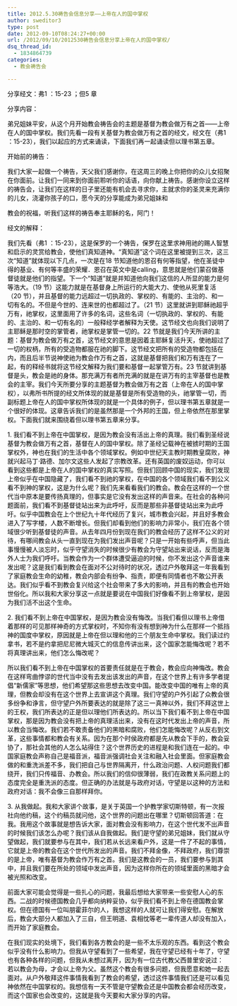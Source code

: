 ```yaml
---
title: 2012.5.30祷告会信息分享——上帝在人的国中掌权
author: sweditor3
type: post
date: 2012-09-10T08:24:27+00:00
url: /2012/09/10/2012530祷告会信息分享上帝在人的国中掌权/
dsq_thread_id:
  - 1834864739
categories:
  - 教会祷告会

---
```

<span style="color: #000000;">分享经文：弗1 ：15-23 ；但5 章</span>

<span style="color: #000000;">分享内容：</span>

 <span style="color: #000000;">弟兄姐妹平安，从这个月开始教会祷告会的主题是基督为教会做万有之首——上帝在人的国中掌权。我们先看一段有关基督为教会做万有之首的经文，经文在（弗1 ：15-23），我们以起应的方式来诵读，下面我们再一起诵读但以理书第五章。</span>

<span style="color: #000000;">开始前的祷告：</span>

 <span style="color: #000000;">我们大家一起做一个祷告，天父我们感谢你，在这周三的晚上你把你的众儿女招聚在你面前。让我们一同来到你面前聆听你的话语，向你献上祷告。感谢你设立这样的祷告会，让我们在这样的日子里还能有机会去寻求你，主就求你的圣灵来充满你的儿女，浇灌你孩子的口，愿今天的分享能成为弟兄姐妹和</span>
  
<span style="color: #000000;">教会的祝福，听我们这样的祷告奉主耶稣的名，阿门！</span>

<span style="color: #000000;">经文的解释：</span>

 <span style="color: #000000;">我们先看（弗1 ：15-23），这是保罗的一个祷告，保罗在这里求神用祂的赐人智慧和启示的灵赏给教会，使他们真知道神。“真知道”这个词在这里被提到三次，这三次“知道”就体现以下几点，一次是在18 节知道他的恩召有何等指望，他在圣徒中得的基业、有何等丰盛的荣耀．恩召在英文中是calling，意思就是他们蒙召做基督徒就是他们的指望。下一个“知道”就是并知道他向我们这信的人所显的能力是何等浩大。（19 节）这能力就是在基督身上所运行的大能大力、使他从死里复活（20 节），并且基督的能力远超过一切执政的、掌权的、有能的、主治的、和一切有名的。不但是今世的、连来世的也都超过了。（21 节）这里就讲到耶稣祂超乎万有，祂掌权，这里面用了许多的名词，这些名词（一切执政的、掌权的、有能的、主治的、和一切有名的）一般释经学者解释为天使。这节经文也向我们说明了主耶稣是那时空的掌管者，祂掌权是掌管一切的。22 节就是我们今天所讲的主题：基督为教会做万有之首，这节经文的意思是因着主耶稣复活升天，使祂超过了一切的权柄，所有的受造物都服在祂的脚下。这节经文把所有的受造物都包括在内，而且后半节说神使祂为教会作万有之首，这就是基督把我们和万有连在了一起，有的释经书就将这节经文解释为我们要和基督一起掌管万有。23 节就讲到基督是头，教会是祂的身体。那充满万有者所充满的就是在讲万有的主宰基督也是教会的主宰。我们今天所要分享的主题基督为教会做万有之首（上帝在人的国中掌权），以弗所书所提的经文所体现的就是基督是所有受造物的头，祂掌管一切，而副标题上帝在人的国中掌权所体现的就是一个具体的例子，但以理书第五章就是一个很好的体现。这章告诉我们的是虽然那是一个外邦的王国，但上帝依然在那里掌权。下面我们就来围绕着但以理书第五章来分享。</span>

 <span style="color: #000000;">1. 我们看不到上帝在中国掌权，是因为教会没有活出上帝的真理。我们看到圣经说基督为教会做万有之首，基督在人的国中掌权。除了圣经记载神在被掳时期的王国掌权外，神也在我们的生活中各个领域掌权。例如中世纪天主教时期教皇腐败，神就兴起马丁·路德、加尔文这些人发起了宗教改革。还有英国的废奴运动，你可以看到这些都是上帝在人的国中掌权的真实写照。但我们回顾中国的现实，我们发现上帝似乎在中国隐藏了，我们看不到祂的掌权，在中国的各个领域我们看不到公义看不到神的掌权，这是为什么呢？我们先来看看我们的教会。教会在这样的一个世代当中原本是要传扬真理的，但事实是它没有发出这样的声音来。在社会的各种问题面前，我们看不到基督徒站出来为此呼吁，反而是那些非基督徒站出来为此呼吁。似乎中国教会在上个世纪九十年代经历了复兴，城市教会兴起，并且好多教会进入了写字楼，人数不断增长。但我们却看到他们的影响力非常小，我们在各个领域很少听到基督徒的声音。从去年四月份到现在我们的教会经历了这样不公义的对待，有哪间教会从头一直到现在为我们发出声音呢？只是一开始有些呼声，但当此事慢慢被人淡忘时，似乎守望消失的时候很少有教会为守望站出来说话，反而是海外人士为我们呼吁。当教会作为一个群体遭受逼迫的时候，你不发出这个声音谁来发出呢？这是我们看到教会在面对不公对待时的状况，透过户外敬拜这一年我看到了家庭教会生命的幼稚，教会内部会有纷争、指责，即便有同情者也不敢公开表达。我们似乎看不到教会复兴给这个社会带来了多大的影响，并且有的教会也开始世俗化。所以我和大家分享这一点就是要说在中国我们好像看不到上帝掌权，是因为我们活不出这个生命。</span>

 <span style="color: #000000;">2. 我们看不到上帝在中国掌权，是因为教会没有悔改。当我们看但以理书上帝借着那样的可见那样神奇的方式掌权时，不知你有没有想到神为什么在那样一个抵挡神的国度中掌权，原因就是上帝在但以理和他的三个朋友生命中掌权。我们读过约拿书，若不是约拿把尼尼微大城灭亡的信息传讲出来，这个国家怎能悔改呢？若不将真理讲出来，他们怎么悔改呢？</span>

 <span style="color: #000000;">所以我们看不到上帝在中国掌权的首要责任就是在于教会，教会应向神悔改。教会在这样弯曲悖谬的世代当中没有去发出该发出的声音，在这个世界上有许多学者提倡“新儒家”等思想，他们希望那这些思想去改变中国。能改变中国的唯有上帝的真理，但教会却没有在这个世界上去宣讲这个真理。我们守望的户外引起了众教会很多纷争和诤言，但守望户外所要表达的就是除了这三一真神以外，我们不拜这世上的王权，我们所表达的正是但以理他们所表达的。所以当下我们看不到上帝在中国掌权，那是因为教会没有把上帝的真理活出来，没有在这时代发出上帝的声音，所以教会当悔改。我们若不敢责备他们的黑暗和腐败，他们怎能悔改呢？从反右到文革，这些事情都和教会有关系。因为在那个时侯政府都是先从教会下手的，教会妥协了，那社会其他的人怎么站得住？这个世界历史的进程是和我们连在一起的。中国家庭教会声称自己是福音派，福音派强调社会关注和融入社会里面。但家庭教会做的和重洗派差不多，我们把自己与世界隔离开，什么政治问题、人权问题我们都绕开，我们只传福音、办教会。所以我们的信仰很薄弱，我们在政教关系问题上的态度完全是重洗派的态度。但正确的办法就是与政府对话，守望是以这种的方法和政府对话：我不会像三自那样拜你。</span>

 <span style="color: #000000;">3. 从我做起。我和大家讲个故事，是关于英国一个护教学家切斯特顿，有一次报社向他约稿，这个约稿员就问他，这个世界的问题出在哪里？切斯顿回答道：在我。我用这个故事就是想告诉大家，面对教会没有影响力，在这个世代发不出声音的时候我们该怎么办呢？我们该从自我做起。我们是守望的弟兄姐妹，我们就从守望做起，我们就要参与在其中，我们若从长远来看户外，这是一件了不起的事情，它就是上帝的教会在这个世代所发出的声音。我们不拜金像，不拜政府，我们尊崇的是上帝，唯有基督为教会作万有之首。我们是这教会的一员，我们要参与到其中，并且我们要在所处的领域中发出声音，因为这样你所在的领域里面的黑暗才会被光照和改变。</span>

 <span style="color: #000000;">前面大家可能会觉得是一些扎心的问题，我最后想给大家带来一些安慰人心的东西。二战的时候德国教会几乎都向纳粹妥协，似乎我们看不到上帝在德国教会掌权。但在德国有一位叫朋霍菲尔的人，我想这样的人就可让我们得安慰。在解放后，教会大部分人都加入了三自，但王明道、袁相忱等老一辈传道人却没有加入，而开始了家庭教会。</span>

<span style="color: #000000;">在我们现实的处境下，我们看到各方教会的是一些不太乐观的东西。看到这个教会似乎没有什么影响力。但我从守望看到了一些希望，我在守望已经有十年了，守望也有各种各样的问题，但我从未想过离开，因为有一位古代教父西普里安说过： 若以教会为母，才会以上帝为父。虽然这个教会有很多问题，但我愿意和她一起去面对。从户外敬拜这件事情我看到了教会的希望，透过这件事情我们还是可以看见神依然在中国掌权的。我想信有一天不管是守望教会还是中国教会都会经历改变，而这个国家也会改变的，这就是我今天要和大家分享的内容。</span>